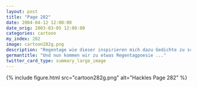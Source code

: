 ```yaml
---
layout: post
title: "Page 282"
date: 2004-04-12 12:00:00
date_orig: 2003-03-05 12:00:00
categories: cartoon
my_index: 282
image: cartoon282g.png
description: "Regentage wie dieser inspirieren mich dazu Gedichte zu schreiben Oh du morgentlicher Nieselregen, warum - Ich weiß was du meinst! Ich hab auch eins geschrieben Eigentlich ist es ein Programm, das rekursiv zufällige Symbolsequenzen aus einem gewichteten Hash nimmt, welcher aus Textteilen meiner Textsammlung besteht Alle Provider begünstigen TCP routing Devices, welche durch Endsysteme flooden die durch Broadcasts gesammelt wurden Shakespeare dreht sich gerade im Grabe um Hackles Hazel"
germantitle: "Und nun kommen wir zu etwas Regentagpoesie ..."
twitter_card_type: summary_large_image
---
```


{% include figure.html src="cartoon282g.png" alt="Hackles Page 282"  %}
